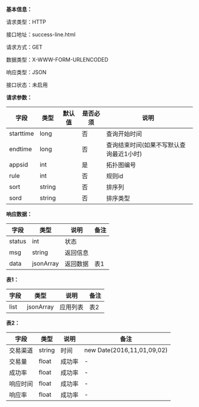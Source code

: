 **基本信息：**

请求类型：HTTP

接口地址：success-line.html

请求方式：GET

数据类型：X-WWW-FORM-URLENCODED

响应类型：JSON

接口状态：未启用

**请求参数：**

| **字段** | **类型** | **默认值** | **是否必须** | **说明** |
| --- | --- | --- | --- | --- |
| starttime | long | | 否 | 查询开始时间 |
| endtime | long | | 否 | 查询结束时间\(如果不写默认查询最近1小时\) |
| appsid | int | | 是 | 拓扑图编号 |
| rule | int | | 否 | 规则id |
| sort| string | | 否 | 排序列 |
| sord | string | | 否 | 排序类型 |

**响应数据：**

| **字段** | **类型** | **说明** | **备注** |
| --- | --- | --- | --- |
| status | int | 状态 | |
| msg | string | 返回信息 | |
| data | jsonArray | 返回数据 | 表1 |

**表1：**

| **字段** | **类型** | **说明** | **备注** |
| --- | --- | --- | --- |
| list | jsonArray | 应用列表 | 表2 |

**表2：**

| **字段** | **类型** | **说明** | **备注** |
| --- | --- | --- | --- |
| 交易渠道 | string | 时间 | new Date\(2016,11,01,09,02\) |
| 交易量 | float | 成功率 | - |
| 成功率 | float | 成功率 | - |
| 响应时间 | float | 成功率 | - |
| 响应率 | float | 成功率 | - |

